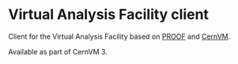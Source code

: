 Virtual Analysis Facility client
================================

Client for the Virtual Analysis Facility based on
[PROOF](https://root.cern.ch/drupal/content/proof) and
[CernVM](http://cernvm.cern.ch/).

Available as part of CernVM 3.
